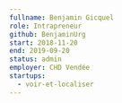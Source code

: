 ```yaml
---
fullname: Benjamin Gicquel
role: Intrapreneur
github: BenjaminUrg
start: 2018-11-20
end: 2019-09-20
status: admin
employer: CHD Vendée
startups:
  - voir-et-localiser
---
```

